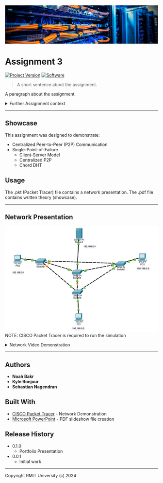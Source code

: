 [![header][header-url]][header-link]

# Assignment 3
[![Project Version][version-image]][version-url]
[![Software][Software-image]][Software-url]

> A short sentence about the assignment.


A paragraph about the assignment.

<details>
   <summary>Further Assignment context</summary>
   <br>
   Further explanation of assignment
</details>

---
## Showcase

This assignment was designed to demonstrate:

* Centralized Peer-to-Peer (P2P) Communication 
* Single-Point-of-Failure
    * Client-Server Model
    * Centralized P2P
    * Chord DHT

## Usage

The .pkt (Packet Tracer) file contains a network presentation.
The .pdf file contains written theory (showcase).

---
## Network Presentation
[![header][packet-tracer-image]][pkt-file-url]
NOTE: CISCO Packet Tracer is required to run the simulation
<details>
   <summary>Network Video Demonstration</summary>
   Video player is not working. Download file: A1-Network-Video.mp4 to view.
   <video type="video/mp4" src="A1-Network-Video.mp4" width="320" height="240" controls></video>
</details>

---
## Authors

* **Noah Bakr**
* **Kyle Bonjour**
* **Sebastian Nagendran**

## Built With

* [CISCO Packet Tracer](https://www.netacad.com/courses/packet-tracer) - Network Demonstration
* [Microsoft PowerPoint](https://www.microsoft.com/en-au/microsoft-365/powerpoint) - PDF slideshow file creation

## Release History

* 0.1.0
    * Portfolio Presentation
* 0.0.1
    * Initial work

---

Copyright RMIT University (c) 2024

<!-- Markdown link & img dfn's -->

[header-url]: ../DCNC-Header.png
[header-link]: https://github.com/Noah-Bakr

[version-image]: https://img.shields.io/badge/Version-1.0.0-brightgreen?style=for-the-badge&logo=appveyor
[version-url]: https://img.shields.io/badge/version-1.0.0-green
[Software-image]: https://img.shields.io/badge/cisco-packet--tracer?style=for-the-badge&logo=cisco&logoColor=%231BA0D7&label=Packet%20Tracer&color=%231BA0D7
[Software-url]: https://img.shields.io/badge/cisco-packet--tracer?style=for-the-badge&logo=cisco&logoColor=%231BA0D7&label=Packet%20Tracer&color=%231BA0D7

[packet-tracer-image]: Network-Setup.png
[pkt-file-url]: https://github.com/Noah-Bakr/Data-Communication-and-Net-Centric-Computing/blob/main/Assignment%203/DCNC%20Assignment%203.pkt
[network-video]: A3-Network-Video.mp4
